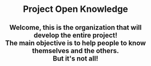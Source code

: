 <h1 align="center">Project Open Knowledge</h1>

<h2 align="center">Welcome, this is the organization that will develop the entire project!<br>
                   The main objective is to help people to know themselves and the others.<br>
                   But it's not all!</h2>
  


